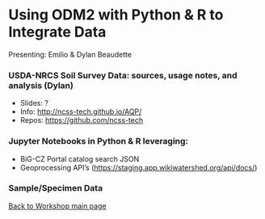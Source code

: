 # Using ODM2 with Python & R to Integrate Data
Presenting: Emilio & Dylan Beaudette

### USDA-NRCS Soil Survey Data: sources, usage notes, and analysis (Dylan)
* Slides: ?
* Info: http://ncss-tech.github.io/AQP/
* Repos: https://github.com/ncss-tech

### Jupyter Notebooks in Python & R leveraging:
* BiG-CZ Portal catalog search JSON
* Geoprocessing API’s (https://staging.app.wikiwatershed.org/api/docs/)

### Sample/Specimen Data

[Back to Workshop main page](https://github.com/BiG-CZ/bigcz_wshp2017/blob/master/README.md)
